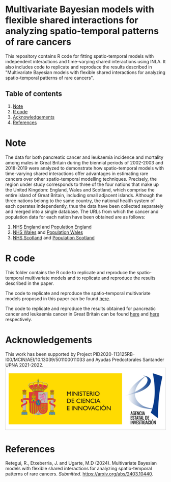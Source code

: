 # Multivariate Bayesian models with flexible shared interactions for analyzing spatio-temporal patterns of rare cancers

This repository contains R code for fitting spatio-temporal models with independent interactions and time-varying shared interactions using INLA. It also includes code to replicate and reproduce the results described in "Multivariate Bayesian models with flexible shared interactions for
analyzing spatio-temporal patterns of rare cancers".

## Table of contents

1.  [Note](#Note)
2.  [R code](#Rcode)
3.  [Acknowledgements](#Acknowledgements)
4.  [References](#Ref)

# Note <a name="Note"/>

The data for both pancreatic cancer and leukaemia incidence and mortality among males in Great Britain during the biennial periods of 2002-2003 and 2018-2019 were analyzed to demonstrate how spatio-temporal models with time-varying shared interactions offer advantages in estimating rare cancers over other spatio-temporal modelling techniques. Precisely, the region under study corresponds to three of the four nations that make up the United Kingdom: England, Wales and Scotland, which comprise the entire island of Great Britain, including small adjacent islands. Although the three nations belong to the same country, the national health system of each operates independently, thus the data have been collected separately and merged into a single database. The URLs from which the cancer and population data for each nation have been obtained are as follows:
1. [NHS England](https://www.cancerdata.nhs.uk/incidence_and_mortality) and [Population England](https://www.ons.gov.uk/peoplepopulationandcommunity/populationandmigration/populationestimates/adhocs/12429clinicalcommissioninggroupsccgspopulationestimatesbysingleyearofageandsexenglandmid2001tomid2019)
2. [NHS Wales](https://phw.nhs.wales/services-and-teams/welsh-cancer-intelligence-and-surveillance-unit-wcisu/) and [Population Wales](https://statswales.gov.wales/Catalogue/Population-and-Migration/Population/Estimates/Local-Authority/populationestimates-by-localauthority-year)
3. [NHS Scotland](https://www.opendata.nhs.scot/dataset) and [Population Scotland](https://www.nrscotland.gov.uk/statistics-and-data/statistics/statistics-by-theme/population/population-estimates/mid-year-population-estimates/population-estimates-time-series-data)

# R code <a name="Rcode"/>
This folder contains the R code to replicate and reproduce the spatio-temporal multivariate models and to replicate and reproduce the results described in the paper.

The code to replicate and reproduce the spatio-temporal multivariate models proposed in this paper can be found [here](https://github.com/spatialstatisticsupna/Shared_interactions/tree/main/R/All_Models).

The code to replicate and reproduce the results obtained for pancreatic cancer and leukaemia cancer in Great Britain can be found [here](https://github.com/spatialstatisticsupna/Shared_interactions/tree/main/R/Results_Pancreatic) and [here](https://github.com/spatialstatisticsupna/Shared_interactions/tree/main/R/Results_Leukaemia) respectively.



# Acknowledgements <a name="Acknowledgements"/>
This work has been supported by Project PID2020-113125RB-I00/MCIN/AEI/10.13039/501100011033 and Ayudas Predoctorales Santander UPNA 2021-2022.
![plot](https://github.com/spatialstatisticsupna/Estimating_LOCP_cancer_mortality_rates/blob/main/micin-aei.jpg)

# References <a name="Ref"/>

Retegui, R., Etxeberria, J.  and Ugarte, M.D (2024). Multivariate Bayesian models with flexible shared interactions for analyzing spatio-temporal
patterns of rare cancers. _Submitted_. https://arxiv.org/abs/2403.10440.
